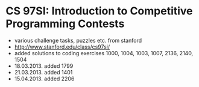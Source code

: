 CS 97SI: Introduction to Competitive Programming Contests
==========

* various challenge tasks, puzzles etc. from stanford
* http://www.stanford.edu/class/cs97si/
* added solutions to coding exercises 1000, 1004, 1003, 1007, 2136, 2140, 1504
* 18.03.2013. added 1799
* 21.03.2013. added 1401
* 15.04.2013. added 2206
